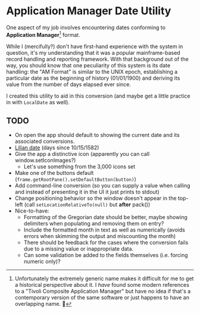 # Application Manager Date Utility

One aspect of my job involves encountering dates conforming to **Application Manager**[^1] format. 

While I (mercifully?) don't have first-hand experience with the system in question, it's my understanding that it was a popular mainframe-based record handling and reporting framework. With that background out of the way, you should know that one peculiarity of this system is its date handling: the "AM Format" is similar to the UNIX epoch, establishing a particular date as the beginning of history (01/01/1900) and deriving its value from the number of days elapsed ever since. 

I created this utility to aid in this conversion (and maybe get a little practice in with `LocalDate` as well).

[^1]: Unfortunately the extremely generic name makes it difficult for me to get a historical perspective about it. I *have* found some modern references to a "Tivoli Composite Application Manager" but have no idea if that's a contemporary version of the same software or just happens to have an overlapping name. 🤷

## TODO
* On open the app should default to showing the current date and its associated conversions.
* [Lilian date](https://en.wikipedia.org/wiki/Lilian_date) (days since 10/15/1582)
* Give the app a distinctive icon (apparently you can call window.setIconImages?)
  * Let's use something from the 3,000 icons set
* Make one of the buttons default (`frame.getRootPane().setDefaultButton(button)`)
* Add command-line conversion (so you can supply a value when calling and instead of presenting it in the UI it just prints to stdout)
* Change positioning behavior so the window doesn't appear in the top-left (call `setLocationRelativeTo(null)` but **after** pack())
* Nice-to-have: 
  * Formatting of the Gregorian date should be better, maybe showing delimiters when populating and removing them on entry? 
  * Include the formatted month in text as well as numerically (avoids errors when skimming the output and miscounting the month)
  * There should be feedback for the cases where the conversion fails due to a missing value or inappropriate data. 
  * Can some validation be added to the fields themselves (i.e. forcing numeric only)?
